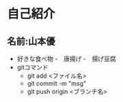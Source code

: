 # 自己紹介
## 名前:山本優

- 好きな食べ物
	-　唐揚げ
	-　揚げ豆腐
- gitコマンド
	- git add <ファイル名>
	- git commit -m "msg"
	- git push origin <ブランチ名>
	

<!-- # 自己紹介
- commit
## 名前: 山本優
- 性別:男
- commit and push
<! - 好きな食べ物
	- 唐揚げ
	- 揚げ豆腐 --><!-- 
- commit
- gitコマンド
	- git add <ファイル>
	- git commit -m "msg"
	- git push origin <ブランチ名>
- commit and push --> 